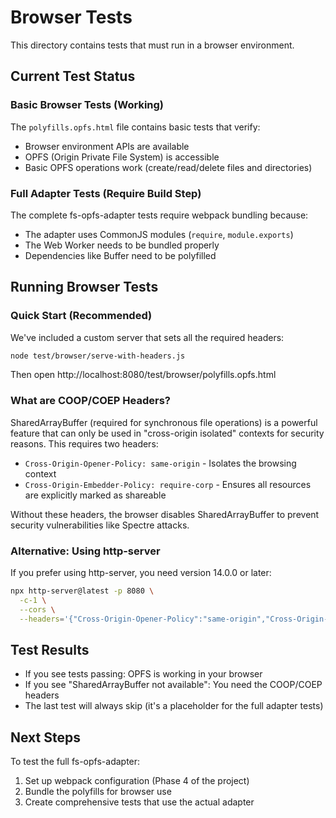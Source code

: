 # Browser Tests

This directory contains tests that must run in a browser environment.

## Current Test Status

### Basic Browser Tests (Working)
The `polyfills.opfs.html` file contains basic tests that verify:
- Browser environment APIs are available
- OPFS (Origin Private File System) is accessible
- Basic OPFS operations work (create/read/delete files and directories)

### Full Adapter Tests (Require Build Step)
The complete fs-opfs-adapter tests require webpack bundling because:
- The adapter uses CommonJS modules (`require`, `module.exports`)
- The Web Worker needs to be bundled properly
- Dependencies like Buffer need to be polyfilled

## Running Browser Tests

### Quick Start (Recommended)
We've included a custom server that sets all the required headers:

```bash
node test/browser/serve-with-headers.js
```

Then open http://localhost:8080/test/browser/polyfills.opfs.html

### What are COOP/COEP Headers?
SharedArrayBuffer (required for synchronous file operations) is a powerful feature that can only be used in "cross-origin isolated" contexts for security reasons. This requires two headers:

- `Cross-Origin-Opener-Policy: same-origin` - Isolates the browsing context
- `Cross-Origin-Embedder-Policy: require-corp` - Ensures all resources are explicitly marked as shareable

Without these headers, the browser disables SharedArrayBuffer to prevent security vulnerabilities like Spectre attacks.

### Alternative: Using http-server
If you prefer using http-server, you need version 14.0.0 or later:
```bash
npx http-server@latest -p 8080 \
  -c-1 \
  --cors \
  --headers='{"Cross-Origin-Opener-Policy":"same-origin","Cross-Origin-Embedder-Policy":"require-corp"}'
```

## Test Results
- If you see tests passing: OPFS is working in your browser
- If you see "SharedArrayBuffer not available": You need the COOP/COEP headers
- The last test will always skip (it's a placeholder for the full adapter tests)

## Next Steps
To test the full fs-opfs-adapter:
1. Set up webpack configuration (Phase 4 of the project)
2. Bundle the polyfills for browser use
3. Create comprehensive tests that use the actual adapter